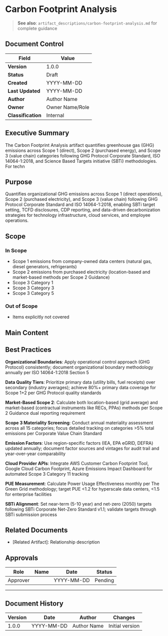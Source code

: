 # Carbon Footprint Analysis

> **See also**: `artifact_descriptions/carbon-footprint-analysis.md` for complete guidance

## Document Control

| Field | Value |
|-------|-------|
| **Version** | 1.0.0 |
| **Status** | Draft |
| **Created** | YYYY-MM-DD |
| **Last Updated** | YYYY-MM-DD |
| **Author** | Author Name |
| **Owner** | Owner Name/Role |
| **Classification** | Internal |

## Executive Summary

The Carbon Footprint Analysis artifact quantifies greenhouse gas (GHG) emissions across Scope 1 (direct), Scope 2 (purchased energy), and Scope 3 (value chain) categories following GHG Protocol Corporate Standard, ISO 14064-1:2018, and Science Based Targets initiative (SBTi) methodologies. For techn

## Purpose

Quantifies organizational GHG emissions across Scope 1 (direct operations), Scope 2 (purchased electricity), and Scope 3 (value chain) following GHG Protocol Corporate Standard and ISO 14064-1:2018, enabling SBTi target setting, TCFD disclosures, CDP reporting, and data-driven decarbonization strategies for technology infrastructure, cloud services, and employee operations.

## Scope

### In Scope

- Scope 1 emissions from company-owned data centers (natural gas, diesel generators, refrigerants)
- Scope 2 emissions from purchased electricity (location-based and market-based methods per Scope 2 Guidance)
- Scope 3 Category 1
- Scope 3 Category 3
- Scope 3 Category 5

### Out of Scope

- Items explicitly not covered

## Main Content

<!-- Provide detailed content specific to this artifact type -->
<!-- Refer to the artifact description for required sections -->

## Best Practices

**Organizational Boundaries**: Apply operational control approach (GHG Protocol) consistently; document organizational boundary methodology annually per ISO 14064-1:2018 Section 5

**Data Quality Tiers**: Prioritize primary data (utility bills, fuel receipts) over secondary (industry averages); achieve 80%+ primary data coverage for Scope 1+2 per GHG Protocol quality standards

**Market-Based Scope 2**: Calculate both location-based (grid average) and market-based (contractual instruments like RECs, PPAs) methods per Scope 2 Guidance dual reporting requirement

**Scope 3 Materiality Screening**: Conduct annual materiality assessment across all 15 categories; focus detailed tracking on categories >5% total emissions per Corporate Value Chain Standard

**Emission Factors**: Use region-specific factors (IEA, EPA eGRID, DEFRA) updated annually; document factor sources and vintages for audit trail and year-over-year comparability

**Cloud Provider APIs**: Integrate AWS Customer Carbon Footprint Tool, Google Cloud Carbon Footprint, Azure Emissions Impact Dashboard for automated Scope 3 Category 11 tracking

**PUE Measurement**: Calculate Power Usage Effectiveness monthly per The Green Grid methodology; target PUE <1.2 for hyperscale data centers, <1.5 for enterprise facilities

**SBTi Alignment**: Set near-term (5-10 year) and net-zero (2050) targets following SBTi Corporate Net-Zero Standard v1.1; validate targets through SBTi submission process

## Related Documents

- [Related Artifact]: Relationship description

## Approvals

| Role | Name | Date | Status |
|------|------|------|--------|
| Approver | | YYYY-MM-DD | Pending |

---

## Document History

| Version | Date | Author | Changes |
|---------|------|--------|---------|
| 1.0.0 | YYYY-MM-DD | Author Name | Initial version |
